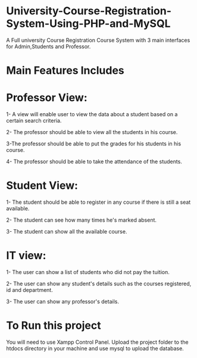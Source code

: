 # University-Course-Registration-System-Using-PHP-and-MySQL

A Full university Course Registration Course System with 3 main interfaces for Admin,Students and Professor.

# Main Features Includes

# Professor View:
1- A view will enable user to view the data about a student based on a certain search criteria.

2- The professor should be able to view all the students in his course.

3-The professor should be able to put the grades for his students in his course.

4- The professor should be able to take the attendance of the students.

# Student View:

1- The student should be able to register in any course if there is still a seat available.

2- The student can see how many times he's marked absent.

3- The student can show all the available course.


# IT view:

1- The user can show a list of students who did not pay the tuition.

2- The user can show any student's details such as the courses registered, id and department.

3- The user can show any professor's details.


# To Run this project

You will need to use Xampp Control Panel.
Upload the project folder to the htdocs directory in your machine and use mysql to upload the database.
